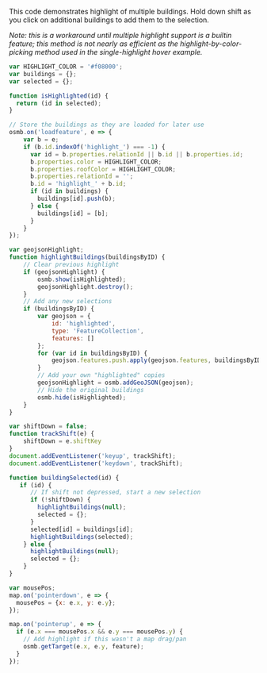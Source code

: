 <link rel="stylesheet" href="https://raw.githubusercontent.com/OSMBuildings/OSMBuildings/master/dist/OSMBuildings/OSMBuildings.css">
<link rel=stylesheet href=assets/tutorial_prep.css>
<script src=https://rawgit.com/OSMBuildings/OSMBuildings/master/dist/OSMBuildings/OSMBuildings.js></script>

<div id='map'></div>

<script src=assets/tutorial_prep.js></script>

<script>
var HIGHLIGHT_COLOR = '#f08000';
var buildings = {};
var selected = {};

function isHighlighted(id) {
  return (id in selected);
}

// Store the buildings as they are loaded for later use
osmb.on('loadfeature', e => {
    var b = e;
    if (b.id.indexOf('highlight_') === -1) {
      var id = b.properties.relationId || b.id || b.properties.id;
      b.properties.color = HIGHLIGHT_COLOR;
      b.properties.roofColor = HIGHLIGHT_COLOR;
      b.properties.relationId = '';
      b.id = 'highlight_' + b.id;
      if (id in buildings) {
        buildings[id].push(b);
      } else {
        buildings[id] = [b];
      }
    }
});

var geojsonHighlight;
function highlightBuildings(buildingsByID) {
    // Clear previous highlight
    if (geojsonHighlight) {
        osmb.show(isHighlighted);
        geojsonHighlight.destroy();
    }
    // Add any new selections
    if (buildingsByID) {
        var geojson = {
            id: 'highlighted',
            type: 'FeatureCollection',
            features: []
        };
        for (var id in buildingsByID) {
            geojson.features.push.apply(geojson.features, buildingsByID[id]);
        }
        // Add your own "highlighted" copies
        geojsonHighlight = osmb.addGeoJSON(geojson);
        // Hide the original buildings
        osmb.hide(isHighlighted);
    }
}

var shiftDown = false;
function trackShift(e) {
    shiftDown = e.shiftKey
}
document.addEventListener('keyup', trackShift);
document.addEventListener('keydown', trackShift);

function buildingSelected(id) {
   if (id) {
      // If shift not depressed, start a new selection
      if (!shiftDown) {
        highlightBuildings(null);
        selected = {};
      }
      selected[id] = buildings[id];
      highlightBuildings(selected);
    } else {
      highlightBuildings(null);
      selected = {};
    } 
}

var mousePos;
map.on('pointerdown', e => {
  mousePos = {x: e.x, y: e.y};
});

map.on('pointerup', e => {
  if (e.x === mousePos.x && e.y === mousePos.y) {
    // Add highlight if this wasn't a map drag/pan
    osmb.getTarget(e.x, e.y, feature);
  }
});
</script>

This code demonstrates highlight of multiple buildings. Hold down shift as you click on additional buildings to add them to the selection.

_Note: this is a workaround until multiple highlight support is a builtin feature; this method is not nearly as efficient as the highlight-by-color- picking method used in the single-highlight hover example._

````javascript
var HIGHLIGHT_COLOR = '#f08000';
var buildings = {};
var selected = {};

function isHighlighted(id) {
  return (id in selected);
}

// Store the buildings as they are loaded for later use
osmb.on('loadfeature', e => {
    var b = e;
    if (b.id.indexOf('highlight_') === -1) {
      var id = b.properties.relationId || b.id || b.properties.id;
      b.properties.color = HIGHLIGHT_COLOR;
      b.properties.roofColor = HIGHLIGHT_COLOR;
      b.properties.relationId = '';
      b.id = 'highlight_' + b.id;
      if (id in buildings) {
        buildings[id].push(b);
      } else {
        buildings[id] = [b];
      }
    }
});

var geojsonHighlight;
function highlightBuildings(buildingsByID) {
    // Clear previous highlight
    if (geojsonHighlight) {
        osmb.show(isHighlighted);
        geojsonHighlight.destroy();
    }
    // Add any new selections
    if (buildingsByID) {
        var geojson = {
            id: 'highlighted',
            type: 'FeatureCollection',
            features: []
        };
        for (var id in buildingsByID) {
            geojson.features.push.apply(geojson.features, buildingsByID[id]);
        }
        // Add your own "highlighted" copies
        geojsonHighlight = osmb.addGeoJSON(geojson);
        // Hide the original buildings
        osmb.hide(isHighlighted);
    }
}

var shiftDown = false;
function trackShift(e) {
    shiftDown = e.shiftKey
}
document.addEventListener('keyup', trackShift);
document.addEventListener('keydown', trackShift);

function buildingSelected(id) {
   if (id) {
      // If shift not depressed, start a new selection
      if (!shiftDown) {
        highlightBuildings(null);
        selected = {};
      }
      selected[id] = buildings[id];
      highlightBuildings(selected);
    } else {
      highlightBuildings(null);
      selected = {};
    } 
}

var mousePos;
map.on('pointerdown', e => {
  mousePos = {x: e.x, y: e.y};
});

map.on('pointerup', e => {
  if (e.x === mousePos.x && e.y === mousePos.y) {
    // Add highlight if this wasn't a map drag/pan
    osmb.getTarget(e.x, e.y, feature);
  }
});
  
````
